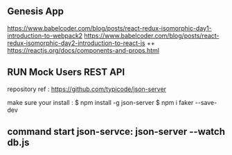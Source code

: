## Genesis App ## 
https://www.babelcoder.com/blog/posts/react-redux-isomorphic-day1-introduction-to-webpack2
https://www.babelcoder.com/blog/posts/react-redux-isomorphic-day2-introduction-to-react-js
++ https://reactjs.org/docs/components-and-props.html

## RUN Mock Users REST API ##
repository ref : https://github.com/typicode/json-server

make sure your install : 
$ npm install -g json-server
$ npm i faker --save-dev

command start json-servce: json-server --watch db.js
----------------------------------------------------------